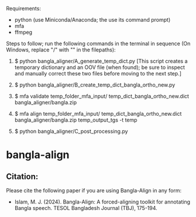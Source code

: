 Requirements: 
- python (use Miniconda/Anaconda; the use its command prompt)
- mfa
- ffmpeg

Steps to follow; run the following commands in the terminal in sequence (On Windows, replace "/" with "\" in the filepaths): 
 
1. $ python bangla_aligner/A_generate_temp_dict.py
[This script creates a temporary dictionary and an OOV file (when found); be sure to inspect and manually correct these two files before moving to the next step.]

2. $ python bangla_aligner/B_create_temp_dict_bangla_ortho_new.py

3. $ mfa validate temp_folder_mfa_input/ temp_dict_bangla_ortho_new.dict bangla_aligner/bangla.zip 

4. $ mfa align temp_folder_mfa_input/ temp_dict_bangla_ortho_new.dict bangla_aligner/bangla.zip temp_output_tgs -t temp

5. $ python bangla_aligner/C_post_processing.py

# bangla-align

## Citation:
Please cite the following paper if you are using Bangla-Align in any form: 
- Islam, M. J. (2024). Bangla-Align: A forced-aligning toolkit for annotating Bangla speech. TESOL Bangladesh Journal (TBJ), 175-194.

